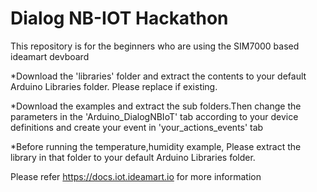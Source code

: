 # Dialog NB-IOT Hackathon
This repository is for the beginners who are using the SIM7000 based ideamart devboard

*Download the 'libraries' folder and extract the contents to your default Arduino Libraries folder. Please replace if       existing.

*Download the examples and extract the sub folders.Then change the parameters in the 'Arduino_DialogNBIoT' tab according to your device definitions and create your event in 'your_actions_events' tab


*Before running the temperature,humidity example, Please extract the library in that folder to your default Arduino Libraries folder.


Please refer https://docs.iot.ideamart.io for more information
